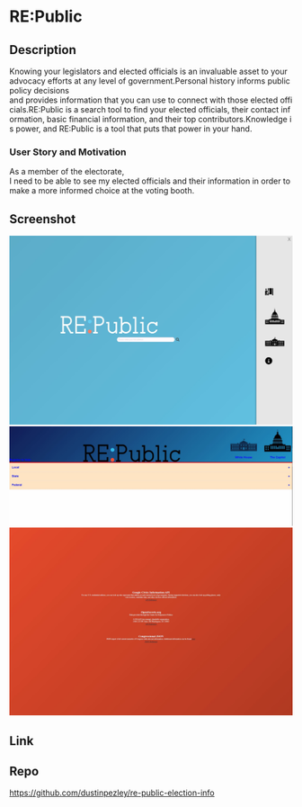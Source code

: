 # RE:Public

## Description
Knowing your legislators and elected officials is an invaluable asset to your advocacy efforts at any level of government.Personal history informs public policy decisions and provides information that you can use to connect with those elected officials.RE:Public is a search tool to find your elected officials, their contact information, basic financial information, and their top contributors.Knowledge is power, and RE:Public is a tool that puts that power in your hand.

### User Story and Motivation
As a member of the electorate, I need to be able to see my elected officials and their information in order to make a more informed choice at the voting booth.

## Screenshot
![Re-Public](assets/images/screenshot1.JPG?raw=true "RE:Public Landing Page")
![Re-Public](assets/images/screenshot2.JPG?raw=true "RE:Public Search Results")
![Re-Public](assets/images/screenshot3.JPG?raw=true "RE:Public Credits/Info")

## Link


## Repo
https://github.com/dustinpezley/re-public-election-info